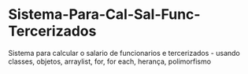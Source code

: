 # Sistema-Para-Cal-Sal-Func-Tercerizados
Sistema para calcular o salario de  funcionarios e tercerizados - usando classes, objetos, arraylist, for, for each, herança, polimorfismo 
